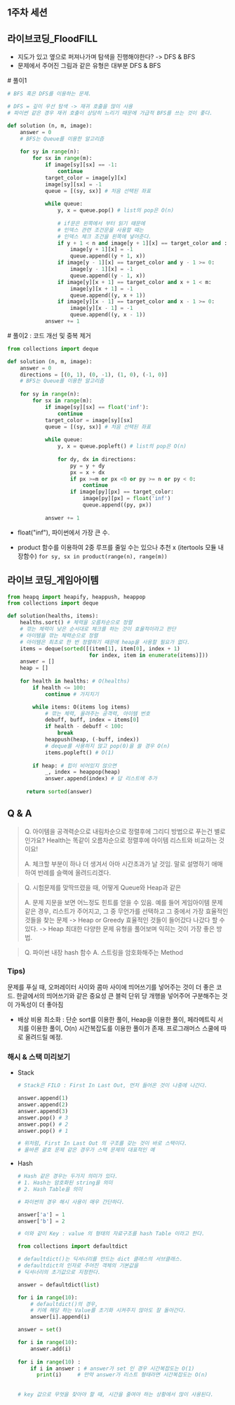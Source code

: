 ## 1주차 세션



## 라이브코딩_FloodFILL

- 지도가 있고 옆으로 퍼져나가며 탐색을 진행해야한다? -> DFS & BFS
- 문제에서 주어진 그림과 같은 유형은 대부분 DFS & BFS

\# 풀이1

```python
# BFS 혹은 DFS를 이용하는 문제.

# DFS = 깊이 우선 탐색 -> 재귀 호출을 많이 사용 
# 파이썬 같은 경우 재귀 호출이 상당히 느리기 때문에 가급적 BFS를 쓰는 것이 좋다.

def solution (n, m, image):
    answer = 0
    # BFS는 Queue를 이용한 알고리즘
    
    for sy in range(n):
        for sx in range(m):
            if image[sy][sx] == -1:
                continue
            target_color = image[y][x]
            image[sy][sx] = -1
            queue = [(sy, sx)] # 처음 선택된 좌표
            
            while queue:
                y, x = queue.pop() # list의 pop은 O(n)
                
                # if문은 왼쪽에서 부터 읽기 때문에
                # 인덱스 관련 조건문을 사용할 때는
                # 인덱스 체크 조건을 왼쪽에 넣어준다.
                if y + 1 < n and image[y + 1][x] == target_color and :
                    image[y + 1][x] = -1
                    queue.append((y + 1, x))
                if image[y - 1][x] == target_color and y - 1 >= 0:
                    image[y - 1][x] = -1
                    queue.append((y - 1, x))          
                if image[y][x + 1] == target_color and x + 1 < m:
                    image[y][x + 1] = -1
                    queue.append((y, x + 1))
                if image[y][x - 1] == target_color and x - 1 >= 0:
                    image[y][x - 1] = -1
                    queue.append((y, x - 1))
            answer += 1
```

\# 풀이2 : 코드 개선 및 중복 제거

```python
from collections import deque

def solution (n, m, image):
    answer = 0
    directions = [(0, 1), (0, -1), (1, 0), (-1, 0)]
    # BFS는 Queue를 이용한 알고리즘
    
    for sy in range(n):
        for sx in range(m):
            if image[sy][sx] == float('inf'):
                continue
            target_color = image[sy][sx]
            queue = [(sy, sx)] # 처음 선택된 좌표
            
            while queue:
                y, x = queue.popleft() # list의 pop은 O(n)
                
                for dy, dx in directions:
                    py = y + dy
                    px = x + dx
                    if px >=m or px <0 or py >= n or py < 0:
                        continue
                    if image[py][px] == target_color:
                        image[py][px] = float('inf')
                        queue.append((py, px))
                        
            answer += 1
```

- float("inf"), 파이썬에서 가장 큰 수.

- product 함수를 이용하여 2중 루프를 줄일 수는 있으나 추천 x (itertools 모듈 내장함수)
  `for sy, sx in product(range(n), range(m))`



## 라이브 코딩_게임아이템

``` python
from heapq import heapify, heappush, heappop
from collections import deque

def solution(healths, items):
    healths.sort() # 체력을 오름차순으로 정렬
    # 깎는 체력이 낮은 순서대로 체크를 하는 것이 효율적이라고 판단
    # 아이템을 깎는 체력순으로 정렬
    # 아이템은 최초로 한 번 정렬하기 때문에 heap을 사용할 필요가 없다.
    items = deque(sorted([(item[1], item[0], index + 1) 
                          for index, item in enumerate(items)]))
    answer = []
    heap = []
    
    for health in healths: # O(healths)
        if health <= 100:
            continue # 가지치기

        while items: O(items log items)
            # 깎는 체력, 올려주는 공격력, 아이템 번호
            debuff, buff, index = items[0] 
            if health - debuff < 100:
                break
            heappush(heap, (-buff, index))
            # deque를 사용하지 않고 pop(0)을 쓸 경우 O(n)
            items.popleft() # O(1)
            
        if heap: # 힙이 비어있지 않으면
            _, index = heappop(heap)
            answer.append(index) # 답 리스트에 추가
            
      return sorted(answer)
```



## Q & A

> Q. 아이템을 공격력순으로 내림차순으로 정렬후에 그리디 방법으로 푸는건  별로인가요?
> Health는 똑같이 오름차순으로 정렬후에 아이템 리스트와 비교하는 것이요!
>
> A. 체크할 부분이 하나 더 생겨서 아마 시간초과가 날 것임.
> 말로 설명하기 애매하여 반례를 슬랙에 올려드리겠다.

> Q. 시험문제를 맞딱뜨렸을 때, 어떻게 Queue와 Heap과 같은 
>
> A.  문제 지문을 보면 어느정도 힌트를 얻을 수 있음. 
> 예를 들어 게임아이템 문제 같은 경우,
> 리스트가 주어지고, 그 중 무언가를 선택하고 그 중에서 가장 효율적인 것들을 찾는 문제 
> -> Heap or Greedy
> 효율적인 것들이 들어갔다 나갔다 할 수 있다. -> Heap
> 최대한 다양한 문제 유형을 풀어보며 익히는 것이 가장 좋은 방법.

>Q. 파이썬 내장 hash 함수
>A. 스트링을 암호화해주는 Method



### Tips)

문제를 푸실 때, 오퍼레이터 사이와 콤마 사이에 띄어쓰기를 넣어주는 것이 더 좋은 코드.
한글에서의 띄어쓰기와 같은 중요성
큰 블럭 단위 당 개행을 넣어주어 구분해주는 것이 가독성이 더 좋아짐



- 배상 비용 최소화
  : 단순 sort를 이용한 풀이, Heap을 이용한 풀이, 페라메트릭 서치를 이용한 풀이, O(n) 시간복잡도를 이용한 풀이가 존재. 프로그래머스 스쿨에 따로 올려드릴 예정.



### 해시 & 스택 미리보기

- Stack

  ```python
  # Stack은 FILO : First In Last Out, 먼저 들어온 것이 나중에 나간다.
  
  answer.append(1)
  answer.append(2)
  answer.append(3)
  answer.pop() # 3
  answer.pop() # 2
  answer.pop() # 1
  
  # 위처럼, First In Last Out 의 구조를 갖는 것이 바로 스택이다.
  # 올바른 괄호 문제 같은 경우가 스택 문제의 대표적인 예
  ```

- Hash 

  ``` python
  # Hash 같은 경우는 두가지 의미가 있다.
  # 1. Hash는 암호화된 string을 의미
  # 2. Hash Table을 의미
  
  # 파이썬의 경우 해시 사용이 매우 간단하다.
  
  answer['a'] = 1
  answer['b'] = 2
  
  # 이와 같이 Key : value 의 형태의 자료구조를 hash Table 이라고 한다.
  ```

  ```python
  from collections import defaultdict
  
  # defaultdict()는 딕셔너리를 만드는 dict 클래스의 서브클래스.
  # defaultdict의 인자로 주어진 객체의 기본값을
  # 딕셔너리의 초기값으로 지정한다.
  
  answer = defaultdict(list) 
  
  for i in range(10):
      # defaultdict()의 경우,
      # 키에 해당 하는 Value를 초기화 시켜주지 않아도 잘 돌아간다.
      answer[i].append(i)
  ```

  ```python
  answer = set()
  
  for i in range(10):
      answer.add(i)
      
  for i in range(10) :
      if i in answer : # answer가 set 인 경우 시간복잡도는 O(1)
      	print(i)	 # 만약 answer가 리스트 형태라면 시간복잡도는 O(n)
          
      
  # key 값으로 무엇을 찾아야 할 때, 시간을 줄여야 하는 상황에서 많이 사용된다.
  ```

  

